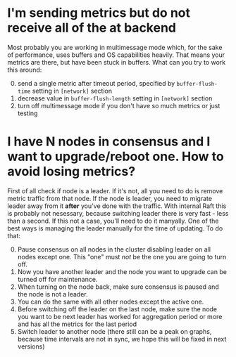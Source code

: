 # I'm sending metrics but do not receive all of the at backend
Most probably you are working in multimessage mode which, for the sake of performance, uses buffers and OS capabilities 
heavily. That means your metrics are there, but have been stuck in buffers. What can you try to work this around:

0. send a single metric after timeout period, specified by `buffer-flush-time` setting in `[network]` section
0. decrease value in `buffer-flush-length` setting in `[network]` section
0. turn off multimessage mode if you don't have so much metrics or just testing

# I have N nodes in consensus and I want to upgrade/reboot one. How to avoid losing metrics?
First of all check if node is a leader. If it's not, all you need to do is remove metric traffic from that node.
If the node is leader, you need to migrate leader away from it **after** you've done with the traffic. With internal 
Raft this is probably not nesessary, because switching leader there is very fast - less than a second. If this not a case,
you'll need to do it manyally.  One of the best ways is managing the leader manually for the time of updating. To do that:

0. Pause consensus on all nodes in the cluster disabling leader on all nodes except one. This "one" must *not* be the one
you are going to turn off.
0. Now you have another leader and the node you want to upgrade can be turned off for maintenance. 
0. When turning on the node back, make sure consensus is paused and the node is not a leader.
0. You can do the same with all other nodes except the active one.
0. Before switching off the leader on the last node, make sure the node you want to be next leader has worked for 
aggregation period or more and has all the metrics for the last period
0. Switch leader to another node (there still can be a peak on graphs, because time intervals are not in sync, we hope 
this will be fixed in next versions)

